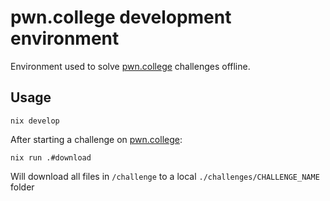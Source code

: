 # pwn.college development environment

Environment used to solve [pwn.college](https://pwn.college) challenges offline.

## Usage

```
nix develop
```

After starting a challenge on [pwn.college](https://pwn.college):

```
nix run .#download
```

Will download all files in `/challenge` to a local `./challenges/CHALLENGE_NAME` folder
